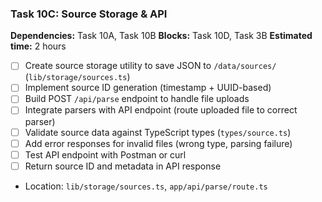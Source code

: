 ### Task 10C: Source Storage & API
**Dependencies:** Task 10A, Task 10B
**Blocks:** Task 10D, Task 3B
**Estimated time:** 2 hours

- [ ] Create source storage utility to save JSON to `/data/sources/` (`lib/storage/sources.ts`)
- [ ] Implement source ID generation (timestamp + UUID-based)
- [ ] Build POST `/api/parse` endpoint to handle file uploads
- [ ] Integrate parsers with API endpoint (route uploaded file to correct parser)
- [ ] Validate source data against TypeScript types (`types/source.ts`)
- [ ] Add error responses for invalid files (wrong type, parsing failure)
- [ ] Test API endpoint with Postman or curl
- [ ] Return source ID and metadata in API response
- Location: `lib/storage/sources.ts`, `app/api/parse/route.ts`
